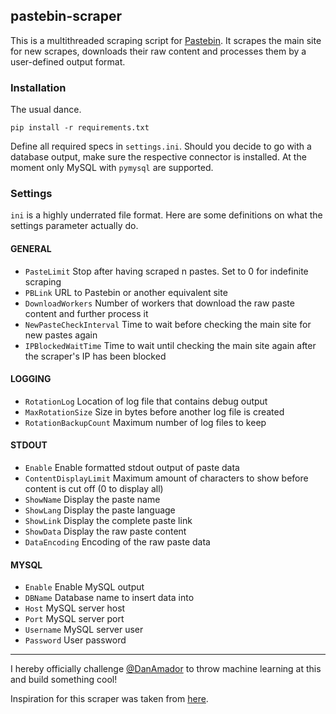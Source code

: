 ## pastebin-scraper

This is a multithreaded scraping script for [Pastebin](http://pastebin.com/). It scrapes the main site for new scrapes, downloads their raw content and processes them by a user-defined output format.

### Installation
The usual dance.
```
pip install -r requirements.txt
```

Define all required specs in `settings.ini`. Should you decide to go with a database output, make sure the respective connector is installed. At the moment only MySQL with `pymysql` are supported.

### Settings
`ini` is a highly underrated file format. Here are some definitions on what the settings parameter actually do.

#### GENERAL
- `PasteLimit` Stop after having scraped n pastes. Set to 0 for indefinite scraping
- `PBLink` URL to Pastebin or another equivalent site
- `DownloadWorkers` Number of workers that download the raw paste content and further process it
-  `NewPasteCheckInterval` Time to wait before checking the main site for new pastes again
- `IPBlockedWaitTime` Time to wait until checking the main site again after the scraper's IP has been blocked

#### LOGGING
- `RotationLog` Location of log file that contains debug output
- `MaxRotationSize` Size in bytes before another log file is created
- `RotationBackupCount` Maximum number of log files to keep

#### STDOUT
- `Enable` Enable formatted stdout output of paste data
- `ContentDisplayLimit` Maximum amount of characters to show before content is cut off (0 to display all)
- `ShowName` Display the paste name
- `ShowLang` Display the paste language
- `ShowLink` Display the complete paste link
- `ShowData` Display the raw paste content
- `DataEncoding` Encoding of the raw paste data

#### MYSQL
- `Enable` Enable MySQL output
- `DBName` Database name to insert data into
- `Host` MySQL server host
- `Port` MySQL server port
- `Username` MySQL server user
- `Password` User password

---

I hereby officially challenge [@DanAmador](https://github.com/danamador) to throw machine learning at this and build something cool!

Inspiration for this scraper was taken from [here](http://www.michielovertoom.com/python/pastebin-abused/).
